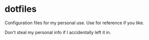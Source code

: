 dotfiles
============

Configuration files for my personal use. Use for reference if you like.

Don't steal my personal info if I accidentally left it in.

